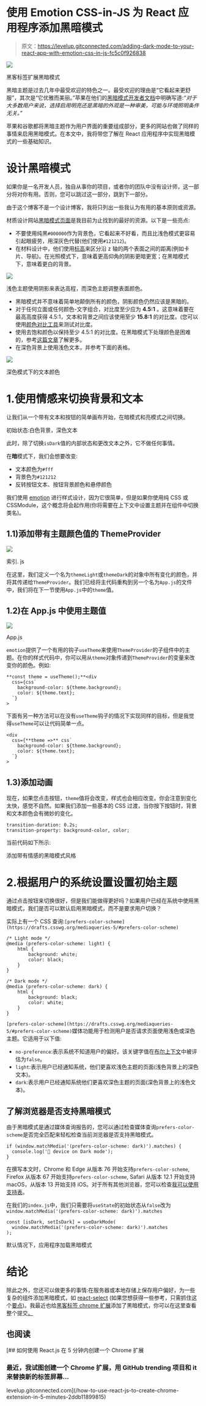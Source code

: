 # 使用 Emotion CSS-in-JS 为 React 应用程序添加黑暗模式

> 原文：<https://levelup.gitconnected.com/adding-dark-mode-to-your-react-app-with-emotion-css-in-js-fc5c0f926838>

![](img/2a679ede7f3cc4c4a99ec806ac53d109.png)

黑客标签扩展黑暗模式

黑暗主题是过去几年中最受欢迎的特色之一。最受欢迎的理由是“它看起来更舒服”，其次是“它优雅而美丽。”苹果在他们的[黑暗模式开发者文档](https://developer.apple.com/documentation/appkit/supporting_dark_mode_in_your_interface)中明确写道:*“对于大多数用户来说，选择启用明亮还是黑暗的外观是一种审美，可能与环境照明条件无关。”*

苹果和谷歌都将黑暗主题作为用户界面的重要组成部分，更多的网站也做了同样的事情来启用黑暗模式。在本文中，我将带您了解在 React 应用程序中实现黑暗模式的一些基础知识。

# 设计黑暗模式

如果你是一名开发人员，独自从事你的项目，或者你的团队中没有设计师，这一部分将对你有用。否则，您可以跳过这一部分，跳到下一部分。

由于这个博客不是一个设计博客，我将只列出一些我认为有用的基本原则或资源。

材质设计网站[黑暗模式页面](https://material.io/design/color/dark-theme.html#ui-application)是我目前为止找到的最好的资源。以下是一些亮点:

*   不要使用纯黑`#000000`作为背景色，它看起来不好看，而且比浅色模式更容易引起眼疲劳，用深灰色代替(他们使用`#121212`)。
*   在材料设计中，他们使用[标高](https://material.io/design/environment/elevation.html)来区分沿 z 轴的两个表面之间的距离(例如卡片、导航)。在光照模式下，意味着更高仰角的阴影更暗更宽；在黑暗模式下，意味着更白的背景。

![](img/7ca75dac772cc003f3328f68892766c8.png)

浅色主题使用阴影来表达高程，而深色主题调整表面颜色。

*   黑暗模式并不意味着简单地颠倒所有的颜色，阴影颜色仍然应该是黑暗的。
*   对于任何立面或任何颜色-文字组合，对比度至少应为 **4.5:1** 。这意味着要在最高高度获得 4.5:1，文本和背景之间应该使用至少 **15.8:1** 的对比度。(您可以使用[颜色对比工具](https://uxpro.cc/toolbox/accessibility/color-accessibility/)来测试对比度。
*   使用去饱和颜色以保持至少 4.5:1 的对比度。在黑暗模式下处理颜色是困难的，参考[这篇文章](https://material.io/design/color/dark-theme.html#ui-application)了解更多。
*   在深色背景上使用浅色文本，并参考下面的表格。

![](img/8a6fac59746544d79231ea08d9a405e9.png)

深色模式下的文本颜色

# 1.使用情感来切换背景和文本

让我们从一个带有文本和按钮的简单画布开始，在暗模式和亮模式之间切换。

初始状态:白色背景，深色文本

此时，除了切换`isDark`值的内部状态和更改文本之外，它不做任何事情。

在**暗**模式下，我们会想要改变:

*   文本颜色为`#fff`
*   背景色为`#121212`
*   反转按钮文本、按钮背景颜色和悬停颜色

我们使用 [emotion](https://emotion.sh/) 进行样式设计，因为它很简单，但是如果你使用纯 CSS 或 CSSModule，这个概念将会起作用(你将需要在上下文中设置主题并在组件中切换类名)。

## 1.1)添加带有主题颜色值的 ThemeProvider

![](img/780f2caaf12b9f3789ec1b6da07433d6.png)

索引. js

在这里，我们定义一个名为`themeLight`或`themeDark`的对象中所有变化的颜色，并将其传递给`ThemeProvider`。我们已经将主代码重构到另一个名为`App.js`的文件中，我们将在下一节使用`App.js`中的`theme`值。

## 1.2)在 App.js 中使用主题值

![](img/9c5b65796ea55e087dbb24e39a08562f.png)

App.js

`emotion`提供了一个有用的钩子`useTheme`来使用`ThemeProvider`的子组件中的主题。在你的样式代码中，你可以用从`theme`对象传递到`ThemeProvider`的变量来改变你的颜色。例如:

```
**const theme = useTheme();**<div
  css={css`
    background-color: ${theme.background};
    color: ${theme.text};
  `}
>
```

下面有另一种方法可以在没有`useTheme`钩子的情况下实现同样的目标，但是我觉得`useTheme`可以让代码简单一点。

```
<div
  css={**theme =>** css`
    background-color: ${theme.background};
    color: ${theme.text};
  `}
>
```

## 1.3)添加动画

现在，如果您点击按钮，`theme`值将会改变，样式也会相应改变。你会注意到变化太快，感觉不自然。如果我们添加一些基本的 CSS 过渡，当你按下按钮时，背景和文本颜色会有微妙的变化。

```
transition-duration: 0.2s;
transition-property: background-color, color;
```

当前代码如下所示:

添加带有情感的黑暗模式风格

# 2.根据用户的系统设置设置初始主题

通过点击按钮来切换很好，但是我们能做得更好吗？如果用户已经在系统中使用黑暗模式，我们是否可以默认启用黑暗模式，而不是要求用户切换？

实际上有一个 CSS 查询:`[prefers-color-scheme](https://drafts.csswg.org/mediaqueries-5/#prefers-color-scheme)`

```
/* Light mode */
@media (prefers-color-scheme: light) {
    html {
        background: white;
        color: black;
    }
}

/* Dark mode */
@media (prefers-color-scheme: dark) {
    html {
        background: black;
        color: white;
    }
}
```

`[prefers-color-scheme](https://drafts.csswg.org/mediaqueries-5/#prefers-color-scheme)`媒体功能用于检测用户是否请求页面使用浅色或深色主题。它适用于以下值:

*   `no-preference`:表示系统不知道用户的偏好。该关键字值在[布尔上下文](https://drafts.csswg.org/mediaqueries-5/#boolean-context)中被评估为`false`。
*   `light`:表示用户已经通知系统，他们更喜欢浅色主题的页面(浅色背景上的深色文本)。
*   `dark`:表示用户已经通知系统他们更喜欢深色主题的页面(深色背景上的浅色文本)。

## 了解浏览器是否支持黑暗模式

由于黑暗模式是通过媒体查询报告的，您可以通过检查媒体查询`prefers-color-scheme`是否完全匹配来轻松检查当前浏览器是否支持黑暗模式。

```
if (window.matchMedia('(prefers-color-scheme: dark)').matches) {
  console.log('🎉 device on Dark mode');
}
```

在撰写本文时，Chrome 和 Edge 从版本 76 开始支持`prefers-color-scheme`, Firefox 从版本 67 开始支持`prefers-color-scheme`, Safari 从版本 12.1 开始支持 macOS，从版本 13 开始支持 iOS。对于所有其他浏览器，您可以检查[我可以使用支持表](https://caniuse.com/#feat=prefers-color-scheme)。

在我们的`index.js`中，我们只需要将`useState`的初始状态从`false`改为`window.matchMedia('(prefers-color-scheme: dark)').matches`

```
const [isDark, setIsDark] = useDarkMode(
  window.matchMedia('(prefers-color-scheme: dark)').matches
);
```

默认情况下，应用程序加载黑暗模式

# 结论

除此之外，您还可以做更多的事情:在服务器或本地存储上保存用户偏好，为一些复杂的组件添加黑暗模式，如 [react-select](https://github.com/JedWatson/react-select) (如果您想获得一些参考，只需抓住这个[要点](https://github.com/huchenme/hacker-tab-extension/blob/da7a5af0f9/src/components/Select.js))。我最近也给[黑客标签 chrome 扩展](https://github.com/huchenme/hacker-tab-extension)添加了黑暗模式，你可以在这里查看整个提交[。](https://github.com/huchenme/hacker-tab-extension/commit/da7a5af0f962240a1066bbbab30339d64b795486)

## 也阅读

[](/how-to-use-react-js-to-create-chrome-extension-in-5-minutes-2ddb11899815) [## 如何使用 React.js 在 5 分钟内创建一个 Chrome 扩展

### 最近，我试图创建一个 Chrome 扩展，用 GitHub trending 项目和 it 来替换新的标签屏幕…

levelup.gitconnected.com](/how-to-use-react-js-to-create-chrome-extension-in-5-minutes-2ddb11899815)